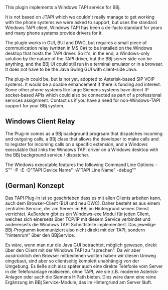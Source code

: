 This plugin implements a Windows TAPI service for BBj. 

It is not based on JTAPI which we couldn't really manage to get working with the phone systems we were asked to support, but uses the standard Windows TAPI client. Windows TAPI has been a de-facto standard for years and many phone systems provide drivers for it.

The plugin works in GUI, BUI and DWC, but requires a small piece of communication relay (written in MS C#) to be installed on the Windows desktop that hosts the TAPI driver. So it's, in the end, a Windows-only solution by the nature of the TAPI driver, but the BBj server side can be anything, and the BBj UI could still run in a terminal emulator or in a browser. It does not have to be the Java Swing GUI with client-side Java.

The plug-in could be, but is not yet, adopted to Asterisk-based SIP VOIP systems. It would be a doable enhancement if there is funding and interest. Some other phone systems like large Siemens systems have direct IP socket-based APIs which could also be connected as part of a professional services assignment. Contact us if you have a need for non-Windows-TAPI support for your BBj system.

## Windows Client Relay

The Plug-in comes as a BBj background progrsam that dispatches incoming and outgoing calls, a BBj class that allows the developer to make calls and to register for incoming calls on a specific extension, and a Windows executable that links the Windows TAPI driver on a Windows desktop with the BBj background service / dispatcher.

The Windows executable features the following Command Line Options:
-S"<server>" 
-P<port> 
-E<extension> 
-D"TAPI Device Name" 
-A"TAPI Line Name" 
-debug"<debugfilename>"

  

 
## (German) Konzept

  
Das TAPI Plug-In ist so geschrieben dass es mit allen Clients arbeiten kann, auch dem Browser-Client (BUI und neu DWC). Daher besteht es aus einem zentralen Service, der am Server im BBj im Hintergrund seinen Dienst verrichtet. Außerdem gibt es ein Windows-exe Modul für jeden Client, welches sich einerseits über TCP/IP mit diesem Service verbindet und andererseits die Windows TAPI Schnittstelle implementiert. Das jeweilige BBj-Programm kommuniziert also nicht direkt mit der TAPI, sondern "hintenrum" über den BBjService.

Es wäre, wenn man nur die Java GUI betrachtet, möglich gewesen, direkt über den Client mit der Windows TAPI zu "sprechen". Da wir aber ausdrücklich den Browser mitbedienen wollten haben wir diesen Umweg eingebaut, sind aber so clientseitig komplett unabhängig von der Umgebung. Es ließe sich also später auch eine direkte Telefonie vom Server in die Telefonanlage realisieren, ohne TAPI, wie sie z.B. moderne Asterisk-Anlagen oder auch die Siemens HiPath bieten. Dies wäre dann eine reine Ergänzung im BBj Service-Module, das im Hintergrund am Server läuft.
  
